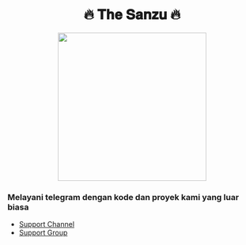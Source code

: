 <h1 align="center">🔥 𝐓𝐡𝐞 𝐒𝐚𝐧𝐳𝐮 🔥</h1> 

<p align="center"><a href="https://t.me/TheSanzuXD"><img src="https://telegra.ph/file/ecf60a90263a4bb593de6.jpg" width="300"></a></p>

### Melayani telegram dengan kode dan proyek kami yang luar biasa

- [Support Channel](https://t.me/TheSanzuXD)
- [Support Group](https://t.me/TheSanzuSupport)
